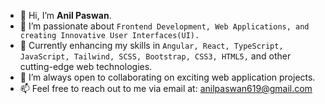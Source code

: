 - 👋 Hi, I’m **Anil Paswan**.
- 👀 I’m passionate about ``Frontend Development, Web Applications, and creating Innovative User Interfaces(UI).``
- 🌱 Currently enhancing my skills in ``Angular, React, TypeScript, JavaScript, Tailwind, SCSS, Bootstrap, CSS3, HTML5,`` and other cutting-edge web technologies.
- 💞️ I’m always open to collaborating on exciting web application projects.
- 📫 Feel free to reach out to me via email at: [anilpaswan619@gmail.com](http://www.gmail.com/)
<!---
anilpaswan619/anilpaswan619 is a ✨ special ✨ repository because its `README.md` (this file) appears on your GitHub profile.
You can click the Preview link to take a look at your changes.
--->
